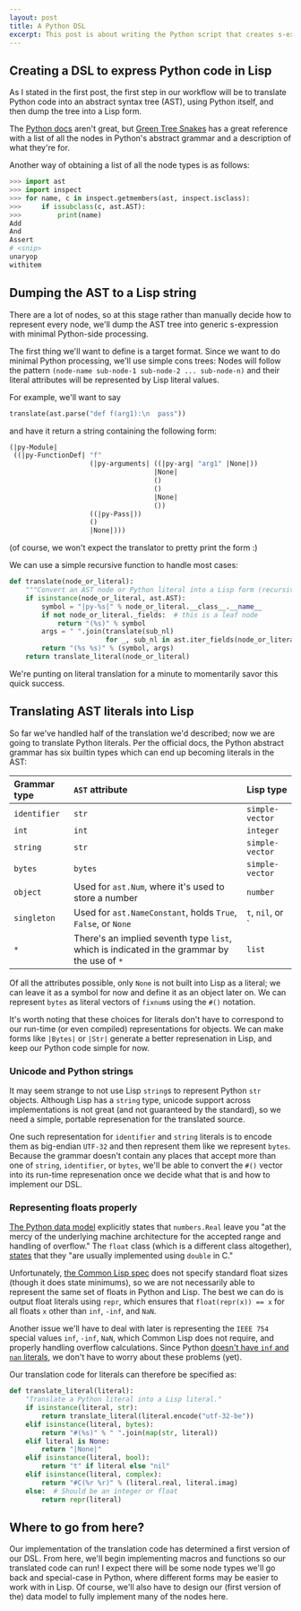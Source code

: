 ```yaml
---
layout: post
title: A Python DSL
excerpt: This post is about writing the Python script that creates s-expressions representing the Python program.
---
```



## Creating a DSL to express Python code in Lisp

As I stated in the first post, the first step in our workflow will be
to translate Python code into an abstract syntax tree (AST), using
Python itself, and then dump the tree into a Lisp form.

The [Python docs](https://docs.python.org/3.4/library/ast.html) aren't
great, but
[Green Tree Snakes](http://greentreesnakes.readthedocs.org/en/latest/nodes.html)
has a great reference with a list of all the nodes in Python's
abstract grammar and a description of what they're for.

Another way of obtaining a list of all the node types is as follows:

~~~ python
>>> import ast
>>> import inspect
>>> for name, c in inspect.getmembers(ast, inspect.isclass):
>>>     if issubclass(c, ast.AST):
>>>         print(name)
Add
And
Assert
# <snip>
unaryop
withitem
~~~


## Dumping the AST to a Lisp string

There are a lot of nodes, so at this stage rather than manually decide
how to represent every node, we'll dump the AST tree into generic
s-expression with minimal Python-side processing.

The first thing we'll want to define is a target format. Since we want
to do minimal Python processing, we'll use simple cons trees: Nodes
will follow the pattern `(node-name sub-node-1 sub-node-2
... sub-node-n)` and their literal attributes will be represented by
Lisp literal values.

For example, we'll want to say

~~~ python
translate(ast.parse("def f(arg1):\n  pass"))
~~~

and have it return a string containing the following form:

~~~ lisp
(|py-Module|
 ((|py-FunctionDef| "f"
                    (|py-arguments| ((|py-arg| "arg1" |None|))
                                    |None|
                                    ()
                                    ()
                                    |None|
                                    ())
                    ((|py-Pass|))
                    ()
                    |None|)))
~~~

(of course, we won't expect the translator to pretty print the form :)

We can use a simple recursive function to handle most cases:

~~~ python
def translate(node_or_literal):
    """Convert an AST node or Python literal into a Lisp form (recursively)."""
    if isinstance(node_or_literal, ast.AST):
        symbol = "|py-%s|" % node_or_literal.__class__.__name__
        if not node_or_literal._fields:  # this is a leaf node
            return "(%s)" % symbol
        args = " ".join(translate(sub_nl)
                        for _, sub_nl in ast.iter_fields(node_or_literal))
        return "(%s %s)" % (symbol, args)
    return translate_literal(node_or_literal)
~~~

We're punting on literal translation for a minute to momentarily savor
this quick success.

## Translating AST literals into Lisp

So far we've handled half of the translation we'd described; now we
are going to translate Python literals. Per the official docs, the
Python abstract grammar has six builtin types which can end up
becoming literals in the AST:

| Grammar type | `AST` attribute      | Lisp type |
|:-------------|:---------------------|:----------|
| `identifier` | `str`                | `simple-vector`
| `int`        | `int`                | `integer`
| `string`     | `str`                | `simple-vector`
| `bytes`      | `bytes`              | `simple-vector`
| `object`     | Used for `ast.Num`, where it's used to store a number | `number`
| `singleton`  | Used for `ast.NameConstant`, holds `True`, `False`,  or `None` | `t`, `nil`, or `|None|`
| `*`          | There's an implied seventh type `list`, which is indicated in the grammar by the use of `*` | `list`


Of all the attributes possible, only `None` is not built into Lisp as
a literal; we can leave it as a symbol for now and define it as an
object later on. We can represent `bytes` as literal vectors of
`fixnum`s using the `#()` notation.

It's worth noting that these choices for literals don't have to
correspond to our run-time (or even compiled) representations for
objects. We can make forms like `|Bytes|` or `|Str|` generate a better
represenation in Lisp, and keep our Python code simple for now.

### Unicode and Python strings

It may seem strange to not use Lisp `string`s to represent Python
`str` objects. Although Lisp has a `string` type, unicode support
across implementations is not great (and not guaranteed by the
standard), so we need a simple, portable represenation for the
translated source.

One such representation for `identifier` and `string` literals is to
encode them as big-endian `UTF-32` and then represent them like we
represent `bytes`. Because the grammar doesn't contain any places that
accept more than one of `string`, `identifier`, or `bytes`, we'll be
able to convert the `#()` vector into its run-time represenation once
we decide what that is and how to implement our DSL.

### Representing floats properly

[The Python data model](https://docs.python.org/3/reference/datamodel.html#the-standard-type-hierarchy)
explicitly states that `numbers.Real` leave you "at the mercy of the
underlying machine architecture for the accepted range and handling of
overflow." The `float` class (which is a different class altogether),
[states](https://docs.python.org/3.4/library/stdtypes.html#typesnumeric)
that they "are usually implemented using `double` in C."

Unfortunately,
[the Common Lisp spec](http://www.lispworks.com/documentation/HyperSpec/Body/t_short_.htm#double-float)
does not specify standard float sizes (though it does state
minimums), so we are not necessarily able to represent the same set of
floats in Python and Lisp. The best we can do is output float literals
using `repr`, which ensures that `float(repr(x)) == x` for all floats
`x` other than `inf`, `-inf`, and `NaN`.

Another issue we'll have to deal with later is representing the `IEEE
754` special values `inf`, `-inf`, `NaN`, which Common Lisp does not
require, and properly handling overflow calculations. Since Python
[doesn't have `inf` and `nan` literals](http://legacy.python.org/dev/peps/pep-0754/),
we don't have to worry about these problems (yet).

Our translation code for literals can therefore be specified as:

~~~ python
def translate_literal(literal):
    "Translate a Python literal into a Lisp literal."
    if isinstance(literal, str):
        return translate_literal(literal.encode("utf-32-be"))
    elif isinstance(literal, bytes):
        return "#(%s)" % " ".join(map(str, literal))
    elif literal is None:
        return "|None|"
    elif isinstance(literal, bool):
        return "t" if literal else "nil"
    elif isinstance(literal, complex):
        return "#C(%r %r)" % (literal.real, literal.imag)
    else:  # Should be an integer or float
        return repr(literal)
~~~


## Where to go from here?

Our implementation of the translation code has determined a first
version of our DSL. From here, we'll begin implementing macros and
functions so our translated code can run! I expect there will be some
node types we'll go back and special-case in Python, where different
forms may be easier to work with in Lisp. Of course, we'll also have
to design our (first version of the) data model to fully implement
many of the nodes here.

